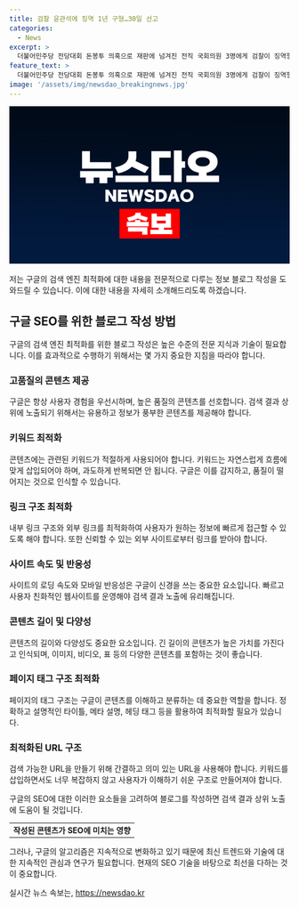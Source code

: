 ```yaml
---
title: 검찰 윤관석에 징역 1년 구형…30일 선고
categories:
  - News
excerpt: >
  더불어민주당 전당대회 돈봉투 의혹으로 재판에 넘겨진 전직 국회의원 3명에게 검찰이 징역형을 구형했다. 윤관석 전 의원에게는 징역 1년, 이성만 전 의원에게는 총 2년 6개월, 임종성 전 의원에게는 징역 1년을 요구했다. 검찰은 각 의원들이 헌법가치를 방기하고 청렴 의무를 고려하지 않았다며 구형 이유를 밝혔다. 선고는 8월 30일에 이뤄지며, 허종식 의원은 24일 결심공판 예정이다.
feature_text: >
  더불어민주당 전당대회 돈봉투 의혹으로 재판에 넘겨진 전직 국회의원 3명에게 검찰이 징역형을 구형했다. 윤관석 전 의원에게는 징역 1년, 이성만 전 의원에게는 총 2년 6개월, 임종성 전 의원에게는 징역 1년을 요구했다. 검찰은 각 의원들이 헌법가치를 방기하고 청렴 의무를 고려하지 않았다며 구형 이유를 밝혔다. 선고는 8월 30일에 이뤄지며, 허종식 의원은 24일 결심공판 예정이다.
image: '/assets/img/newsdao_breakingnews.jpg'
---
```


<p><img src="/assets/img/newsdao_breakingnews.jpg" alt="koreaapp 속보" /></p>

<p>저는 구글의 검색 엔진 최적화에 대한 내용을 전문적으로 다루는 정보 블로그 작성을 도와드릴 수 있습니다. 이에 대한 내용을 자세히 소개해드리도록 하겠습니다.</p>

<h2 data-ke-size="size26">구글 SEO를 위한 블로그 작성 방법</h2>

<p>구글의 검색 엔진 최적화를 위한 블로그 작성은 높은 수준의 전문 지식과 기술이 필요합니다. 이를 효과적으로 수행하기 위해서는 몇 가지 중요한 지침을 따라야 합니다.</p>

<h3>고품질의 콘텐츠 제공</h3>

<p data-ke-size="size16">구글은 항상 사용자 경험을 우선시하며, 높은 품질의 콘텐츠를 선호합니다. 검색 결과 상위에 노출되기 위해서는 유용하고 정보가 풍부한 콘텐츠를 제공해야 합니다.</p>

<h3>키워드 최적화</h3>

<p data-ke-size="size16">콘텐츠에는 관련된 키워드가 적절하게 사용되어야 합니다. 키워드는 자연스럽게 흐름에 맞게 삽입되어야 하며, 과도하게 반복되면 안 됩니다. 구글은 이를 감지하고, 품질이 떨어지는 것으로 인식할 수 있습니다.</p>

<h3>링크 구조 최적화</h3>

<p data-ke-size="size16">내부 링크 구조와 외부 링크를 최적화하여 사용자가 원하는 정보에 빠르게 접근할 수 있도록 해야 합니다. 또한 신뢰할 수 있는 외부 사이트로부터 링크를 받아야 합니다.</p>

<h3>사이트 속도 및 반응성</h3>

<p data-ke-size="size16">사이트의 로딩 속도와 모바일 반응성은 구글이 신경을 쓰는 중요한 요소입니다. 빠르고 사용자 친화적인 웹사이트를 운영해야 검색 결과 노출에 유리해집니다.</p>

<h3>콘텐츠 길이 및 다양성</h3>

<p data-ke-size="size16">콘텐츠의 길이와 다양성도 중요한 요소입니다. 긴 길이의 콘텐츠가 높은 가치를 가진다고 인식되며, 이미지, 비디오, 표 등의 다양한 콘텐츠를 포함하는 것이 좋습니다.</p>

<h3>페이지 태그 구조 최적화</h3>

<p data-ke-size="size16">페이지의 태그 구조는 구글이 콘텐츠를 이해하고 분류하는 데 중요한 역할을 합니다. 정확하고 설명적인 타이틀, 메타 설명, 헤딩 태그 등을 활용하여 최적화할 필요가 있습니다.</p>

<h3>최적화된 URL 구조</h3>

<p data-ke-size="size16">검색 가능한 URL을 만들기 위해 간결하고 의미 있는 URL을 사용해야 합니다. 키워드를 삽입하면서도 너무 복잡하지 않고 사용자가 이해하기 쉬운 구조로 만들어져야 합니다.</p>

<p data-ke-size="size16">구글의 SEO에 대한 이러한 요소들을 고려하여 블로그를 작성하면 검색 결과 상위 노출에 도움이 될 것입니다.</p>

<table>
    <tr>
        <td style="text-align: center; height: 17px;"><b>작성된 콘텐츠가 SEO에 미치는 영향</b></td>
    </tr>
</table>

<p>그러나, 구글의 알고리즘은 지속적으로 변화하고 있기 때문에 최신 트렌드와 기술에 대한 지속적인 관심과 연구가 필요합니다. 현재의 SEO 기술을 바탕으로 최선을 다하는 것이 중요합니다.</p>
실시간 뉴스 속보는, <a href="https://newsdao.kr" rel="dofollow">https://newsdao.kr</a>


